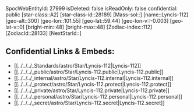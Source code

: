 ﻿---
location: [59.44,-101.55,300]
type: Star
tags:
- astro/Star

---
SpocWebEntityId: 27999
isDeleted: false
isReadOnly: false
confidential: public
[star-class::A2]
[star-class-id::28189]
[Mass-sol::]
[name::Lyncis-112]
[geo-alt::300]
[geo-lon::101.55]
[geo-lat::59.44]
[geo-lon-v::-0.003]
[geo-lat-v::0]
[bright-min::48]
[bright-max::48]
[Zodiac-index::112]
[ZodiacId::28133]
[NextStarId::]



## Confidential Links & Embeds: 
- [[../../../_Standards/astro/Star/Lyncis-112|Lyncis-112]] 
- [[../../../_public/astro/Star/Lyncis-112.public|Lyncis-112.public]] 
- [[../../../_internal/astro/Star/Lyncis-112.internal|Lyncis-112.internal]] 
- [[../../../_protect/astro/Star/Lyncis-112.protect|Lyncis-112.protect]] 
- [[../../../_private/astro/Star/Lyncis-112.private|Lyncis-112.private]] 
- [[../../../_personal/astro/Star/Lyncis-112.personal|Lyncis-112.personal]] 
- [[../../../_secret/astro/Star/Lyncis-112.secret|Lyncis-112.secret]] 
